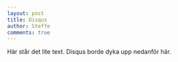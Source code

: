 ```yaml
---
layout: post
title: Disqus
author: Steffe
comments: true
---
```


Här står det lite text. Disqus borde dyka upp nedanför här.